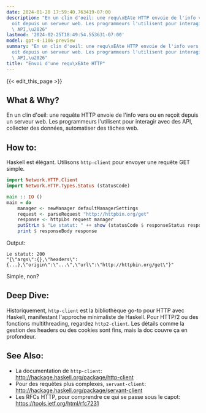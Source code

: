 ```yaml
---
date: 2024-01-20 17:59:40.763419-07:00
description: "En un clin d'oeil: une requ\xEAte HTTP envoie de l'info vers ou en re\xE7\
  oit depuis un serveur web. Les programmeurs l'utilisent pour interagir avec des\
  \ API,\u2026"
lastmod: '2024-02-25T18:49:54.553631-07:00'
model: gpt-4-1106-preview
summary: "En un clin d'oeil: une requ\xEAte HTTP envoie de l'info vers ou en re\xE7\
  oit depuis un serveur web. Les programmeurs l'utilisent pour interagir avec des\
  \ API,\u2026"
title: "Envoi d'une requ\xEAte HTTP"
---
```


{{< edit_this_page >}}

## What & Why?
En un clin d'oeil: une requête HTTP envoie de l'info vers ou en reçoit depuis un serveur web. Les programmeurs l'utilisent pour interagir avec des API, collecter des données, automatiser des tâches web. 

## How to:
Haskell est élégant. Utilisons `http-client` pour envoyer une requête GET simple.

```Haskell
import Network.HTTP.Client
import Network.HTTP.Types.Status (statusCode)

main :: IO ()
main = do
    manager <- newManager defaultManagerSettings
    request <- parseRequest "http://httpbin.org/get"
    response <- httpLbs request manager
    putStrLn $ "Le statut: " ++ show (statusCode $ responseStatus response)
    print $ responseBody response
```

Output:
```
Le statut: 200
"{\"args\":{},\"headers\":{...},\"origin\":\"...\",\"url\":\"http://httpbin.org/get\"}"
```
Simple, non?

## Deep Dive:
Historiquement, `http-client` est la bibliothèque go-to pour HTTP avec Haskell, manifestant l'approche minimaliste de Haskell. Pour HTTP/2 ou des fonctions multithreading, regardez `http2-client`. Les détails comme la gestion des headers ou des cookies sont fins, mais la doc couvre ça en profondeur.

## See Also:
- La documentation de `http-client`: http://hackage.haskell.org/package/http-client
- Pour des requêtes plus complexes, `servant-client`: http://hackage.haskell.org/package/servant-client
- Les RFCs HTTP, pour comprendre ce qui se passe sous le capot: https://tools.ietf.org/html/rfc7231
